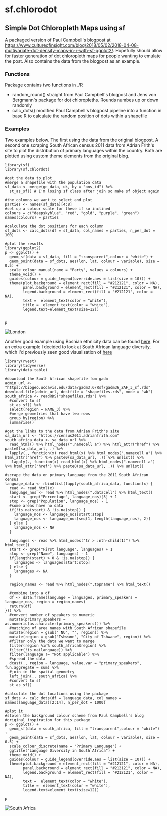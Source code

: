 # sf.chlorodot
## Simple Dot Chloropleth Maps using sf

A packaged version of Paul Campbell's blogpost at https://www.cultureofinsight.com/blog/2018/05/02/2018-04-08-multivariate-dot-density-maps-in-r-with-sf-ggplot2/.
Hopefully should allow for faster generation of dot chloropleth maps for people wanting to emulate the post. Also contains the data from the blogpost as an example.

### Functions
Package contains two functions in ./R
  - random_round() straight from Paul Campbell's blogpost and Jens von Bergmann's package for dot chloropleths. Rounds numbes up or down randomly
  - calc_dots() modified Paul Campbell's blogpost pipeline into a function in base R to calculate the random position of dots within a shapefile
  
### Examples
Two examples below. The first using the data from the original blogpost. A second one scraping South African census 2011 data from Adrian Frith's site to plot the distribution of primary languages within the country. Both are plotted using custom theme elements from the original blog.

```{r example, warning=FALSE,message=FALSE}
library(sf)
library(sf.chlordot)

#get the data to plot
#merge a shapefile with the population data
sf_data <- merge(ge_data, uk, by = "ons_id") %>% 
  st_as_sf() # I'm losing sf class after join so make sf object again

#the columns we want to select and plot
parties <- names(sf_data)[4:8]
#set up a colour scale for these if so inclined
colours = c("deepskyblue", "red", "gold", "purple", "green")
names(colours) = parties

#calculate the dot positions for each column
sf_dots <- calc_dots(df = sf_data, col_names = parties, n_per_dot = 100)

#plot the results
library(ggplot2)
p <- ggplot() +
  geom_sf(data = sf_data, fill = "transparent",colour = "white") +
  geom_point(data = sf_dots, aes(lon, lat, colour = variable), size = 0.5) +
  scale_colour_manual(name = "Party", values = colours) +
  theme_void() +
  guides(colour = guide_legend(override.aes = list(size = 10))) +
  theme(plot.background = element_rect(fill = "#212121", color = NA), 
        panel.background = element_rect(fill = "#212121", color = NA),
        legend.background = element_rect(fill = "#212121", color = NA),
        text =  element_text(color = "white"),
        title =  element_text(color = "white"),
        legend.text=element_text(size=12))


p
```

![London](https://github.com/RobWHickman/sf.chlorodot/blob/master/figures/london.png)

Another good example using Bosnian ethnicity data can be found [here](https://twitter.com/majda_ruge/status/1037704253043879936). For an extra example I decided to look at South African language diversity, which I'd previously seen good visualisation of [here](https://adrianfrith.com/linguistic-diversity/)

```{r south_africa, message=FALSE,warning=FALSE}
library(rvest)
library(tidyverse)
library(data.table)

#download the South African shapefile fom gadm
admin_url <- "https://biogeo.ucdavis.edu/data/gadm3.6/Rsf/gadm36_ZAF_3_sf.rds"
download.file(admin_url, destfile = "shapefiles.rds", mode = "wb")
south_africa <- readRDS("shapefiles.rds") %>%
  #convert to sf
  st_as_sf() %>%
  select(region = NAME_3) %>%
  #merge geometries that have two rows
  group_by(region) %>%
  summarise()

#get the links to the data from Adrian Frith's site
sa_data_url <- "https://census2011.adrianfrith.com"
south_africa_data <- sa_data_url %>%
  read_html() %>% html_nodes(".namecell a") %>% html_attr("href") %>% paste0(sa_data_url, .) %>%
  lapply(., function(x) read_html(x) %>% html_nodes(".namecell a") %>% html_attr("href") %>% paste0(sa_data_url, .)) %>% unlist() %>%
   lapply(., function(x) read_html(x) %>% html_nodes(".namecell a") %>% html_attr("href") %>% paste0(sa_data_url, .)) %>% unlist()

#scrape the data on primary language from the 2011 South African census
language_data <- rbindlist(lapply(south_africa_data, function(x) {
  read <- read_html(x)
  language_nos <- read %>% html_nodes(".datacell") %>% html_text()
  start <- grep("Percentage", language_nos)[3] + 1
  stop <- grep("Population", language_nos) - 1
  #some areas have no data
  if(!is.na(start) & !is.na(stop)) {
    language_nos <- language_nos[start:stop]
    language_nos <- language_nos[seq(1, length(language_nos), 2)]
  } else {
    language_nos <- NA
  }
  
  languages <- read %>% html_nodes("tr > :nth-child(1)") %>% html_text()
  start <- grep("First language", languages) + 1
  stop <- grep("Name", languages) - 1
  if(length(start) > 0 & !is.na(stop)) {
    languages <- languages[start:stop]
  } else {
    languages <- NA
  }
  
  region_names <- read %>% html_nodes(".topname") %>% html_text()
  
  #combine into a df
  df <- data.frame(language = languages, primary_speakers = language_nos, region = region_names)
  return(df)
})) %>%
  #convert number of speakers to numeric
  mutate(primary_speakers = as.numeric(as.character(primary_speakers))) %>%
  #matching of area names with South African shapefile
  mutate(region = gsub(" NU", "", region)) %>%
  mutate(region = gsub("Tshwane", "City of Tshwane", region)) %>%
  #filter only the data we want to merge
  filter(region %in% south_africa$region) %>%
  filter(!is.na(language)) %>%
  filter(language != "Not applicable") %>%
  #spread the data
  dcast(., region ~ language, value.var = "primary_speakers", fun.aggregate = sum) %>%
  #join in the spatial geometry
  left_join(., south_africa) %>%
  #convert to sf
  st_as_sf()

#calculate the dot locations using the package
sf_dots <- calc_dots(df = language_data, col_names = names(language_data)[2:14], n_per_dot = 1000)

#plot it
#stolen the background colour scheme from Paul Campbell's blog
#original inspiration for this package
p <- ggplot() +
  geom_sf(data = south_africa, fill = "transparent",colour = "white") +
  geom_point(data = sf_dots, aes(lon, lat, colour = variable), size = 0.5) +
  scale_colour_discrete(name = "Primary Language") +
  ggtitle("Language Diversity in South Africa") +
  theme_void() +
  guides(colour = guide_legend(override.aes = list(size = 10))) +
  theme(plot.background = element_rect(fill = "#212121", color = NA), 
        panel.background = element_rect(fill = "#212121", color = NA),
        legend.background = element_rect(fill = "#212121", color = NA),
        text =  element_text(color = "white"),
        title =  element_text(color = "white"),
        legend.text=element_text(size=12))

p
```
![South Africa](https://github.com/RobWHickman/sf.chlorodot/blob/master/figures/south_africa.png)

